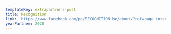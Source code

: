 ```yaml
---
templateKey: extrapartners-post
title: Recognition
link: 'https://www.facebook.com/pg/RECOGNITION.be/about/?ref=page_internal'
yearPartner: 2020
---
```

